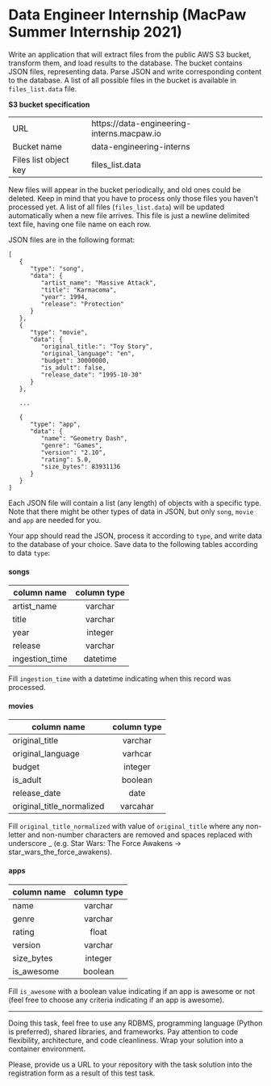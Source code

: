 # Data Engineer Internship (MacPaw Summer Internship 2021)
Write an application that will extract files from the public AWS S3 bucket, transform them, and load results to the database. The bucket contains JSON files, representing data. Parse JSON and write corresponding content to the database. A list of all possible files in the bucket is available in `files_list.data` file.

**S3 bucket specification**</br>
<table>
  <tr>
    <td>URL</td>
    <td>https://data-engineering-interns.macpaw.io</td>
  </tr>
  <tr>
    <td>Bucket name</td>
    <td>data-engineering-interns</td>
  </tr>
  <tr>
    <td>Files list object key</td>
    <td>files_list.data</td>
  </tr>
</table>

New files will appear in the bucket periodically, and old ones could be deleted. 
Keep in mind that you have to process only those files you haven't processed yet. 
A list of all files (`files_list.data`) will be updated automatically when a new file arrives. This file is just a newline delimited text file, having one file name on each row.

JSON files are in the following format:

```
[
   {
      "type": "song",
      "data": {
         "artist_name": "Massive Attack",
         "title": "Karmacoma",
         "year": 1994,
         "release": "Protection"
      }
   },
   {
      "type": "movie",
      "data": {
         "original_title:": "Toy Story",
         "original_language": "en",
         "budget": 30000000,
         "is_adult": false,
         "release_date": "1995-10-30"
      }
   },
   
   ...
   
   {
      "type": "app",
      "data": {
         "name": "Geometry Dash",
         "genre": "Games",
         "version": "2.10",
         "rating": 5.0,
         "size_bytes": 83931136
      }
   }
]
```

Each JSON file will contain a list (any length) of objects with a specific type. Note that there might be other types of data in JSON, but only `song`, `movie` and `app` are needed for you. <br>

Your app should read the JSON, process it according to `type`, and write data to the database of your choice. 
Save data to the following tables according to data `type`:

####  **songs** 
| column name | column type|
|----|:----:|
|artist_name|varchar|
|title|varchar|
|year|integer|
|release|varchar|
|ingestion_time|datetime|

Fill `ingestion_time` with a datetime indicating when this record was processed.

 #### **movies** 
 
| column name | column type|
|----|:----:|
|original_title|varchar |
|original_language| varhcar|
|budget|integer|
|is_adult|boolean|
|release_date|date|
|original_title_normalized|varcahar|

Fill `original_title_normalized` with value of `original_title` where any non-letter and non-number characters are removed and spaces replaced with underscore _ (e.g. Star Wars: The Force Awakens -> star_wars_the_force_awakens).
#### **apps**

| column name | column type|
|----|:----:|
|name|varchar|
|genre|varchar|
|rating|float|
|version|varchar|
|size_bytes|integer|
|is_awesome|boolean|

Fill `is_awesome` with a boolean value indicating if an app is awesome or not (feel free to choose any criteria indicating if an app is awesome).

------
Doing this task, feel free to use any RDBMS, programming language (Python is preferred), shared libraries, and frameworks. Pay attention to code flexibility, architecture, and code cleanliness. Wrap your solution into a container environment.

Please, provide us a URL to your repository with the task solution into the registration form as a result of this test task.
